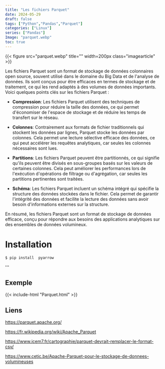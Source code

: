 ```yaml
---
title: "Les fichiers Parquet"
date: 2024-05-29
draft: false
tags: ["Python","Pandas","Parquet"]
categories: ["Linux"]
series: ["Pandas"]
Image: "parquet.webp"
toc: true
---
```

{{< figure src="parquet.webp" title="" width=200px class="imagearticle" >}}

Les fichiers Parquet sont un format de stockage de données colonnaires open source, souvent utilisé dans le domaine du Big Data et de l'analyse de données. Ils sont conçus pour être efficaces en termes de stockage et de traitement, ce qui les rend adaptés à des volumes de données importants. Voici quelques points clés sur les fichiers Parquet :

- **Compression**: Les fichiers Parquet utilisent des techniques de compression pour réduire la taille des données, ce qui permet d'économiser de l'espace de stockage et de réduire les temps de transfert sur le réseau.

- **Colonnes**: Contrairement aux formats de fichier traditionnels qui stockent les données par lignes, Parquet stocke les données par colonnes. Cela permet une lecture sélective efficace des données, ce qui peut accélérer les requêtes analytiques, car seules les colonnes nécessaires sont lues.

-  **Partitions**: Les fichiers Parquet peuvent être partitionnés, ce qui signifie qu'ils peuvent être divisés en sous-groupes basés sur les valeurs de certaines colonnes. Cela peut améliorer les performances lors de l'exécution d'opérations de filtrage ou d'agrégation, car seules les partitions pertinentes sont traitées.

- **Schéma**: Les fichiers Parquet incluent un schéma intégré qui spécifie la structure des données stockées dans le fichier. Cela permet de garantir l'intégrité des données et facilite la lecture des données sans avoir besoin d'informations externes sur la structure.

En résumé, les fichiers Parquet sont un format de stockage de données efficace, conçu pour répondre aux besoins des applications analytiques sur des ensembles de données volumineux.

# Installation 

```python
$ pip install  pyarrow

```

'''

## Exemple 

{{< include-html "Parquet.html" >}}


## Liens 
https://parquet.apache.org/

https://fr.wikipedia.org/wiki/Apache_Parquet

https://www.icem7.fr/cartographie/parquet-devrait-remplacer-le-format-csv/

https://www.cetic.be/Apache-Parquet-pour-le-stockage-de-donnees-volumineuses

